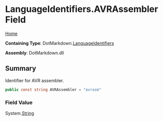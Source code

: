 <a name="_top"></a>

# LanguageIdentifiers\.AVRAssembler Field

[Home](../../../README.md#_top)

**Containing Type**: DotMarkdown\.[LanguageIdentifiers](../README.md#_top)

**Assembly**: DotMarkdown\.dll

## Summary

Identifier for AVR assembler\.

```csharp
public const string AVRAssembler = "avrasm"
```

### Field Value

System\.[String](https://docs.microsoft.com/en-us/dotnet/api/system.string)

